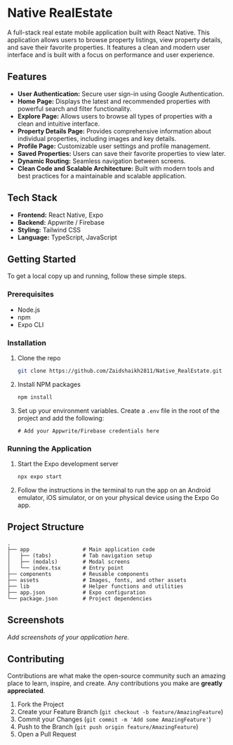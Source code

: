 # Native RealEstate

A full-stack real estate mobile application built with React Native. This application allows users to browse property listings, view property details, and save their favorite properties. It features a clean and modern user interface and is built with a focus on performance and user experience.

## Features

  * **User Authentication:** Secure user sign-in using Google Authentication.
  * **Home Page:** Displays the latest and recommended properties with powerful search and filter functionality.
  * **Explore Page:** Allows users to browse all types of properties with a clean and intuitive interface.
  * **Property Details Page:** Provides comprehensive information about individual properties, including images and key details.
  * **Profile Page:** Customizable user settings and profile management.
  * **Saved Properties:** Users can save their favorite properties to view later.
  * **Dynamic Routing:** Seamless navigation between screens.
  * **Clean Code and Scalable Architecture:** Built with modern tools and best practices for a maintainable and scalable application.

## Tech Stack

  * **Frontend:** React Native, Expo
  * **Backend:** Appwrite / Firebase
  * **Styling:** Tailwind CSS
  * **Language:** TypeScript, JavaScript

## Getting Started

To get a local copy up and running, follow these simple steps.

### Prerequisites

  * Node.js
  * npm
  * Expo CLI

### Installation

1.  Clone the repo

    ```sh
    git clone https://github.com/Zaidshaikh2811/Native_RealEstate.git
    ```

2.  Install NPM packages

    ```sh
    npm install
    ```

3.  Set up your environment variables. Create a `.env` file in the root of the project and add the following:

    ```
    # Add your Appwrite/Firebase credentials here
    ```

### Running the Application

1.  Start the Expo development server
    ```sh
    npx expo start
    ```
2.  Follow the instructions in the terminal to run the app on an Android emulator, iOS simulator, or on your physical device using the Expo Go app.

## Project Structure

```
.
├── app                 # Main application code
│   ├── (tabs)          # Tab navigation setup
│   ├── (modals)        # Modal screens
│   └── index.tsx       # Entry point
├── components          # Reusable components
├── assets              # Images, fonts, and other assets
├── lib                 # Helper functions and utilities
├── app.json            # Expo configuration
└── package.json        # Project dependencies
```

## Screenshots

*Add screenshots of your application here.*

## Contributing

Contributions are what make the open-source community such an amazing place to learn, inspire, and create. Any contributions you make are **greatly appreciated**.

1.  Fork the Project
2.  Create your Feature Branch (`git checkout -b feature/AmazingFeature`)
3.  Commit your Changes (`git commit -m 'Add some AmazingFeature'`)
4.  Push to the Branch (`git push origin feature/AmazingFeature`)
5.  Open a Pull Request
